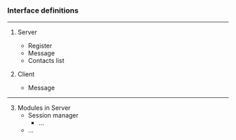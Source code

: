 ### Interface definitions

------------------------------
1. Server
    * Register
    * Message
    * Contacts list

2. Client
    * Message

------------------------------
3. Modules in Server
    * Session manager
        * ...
    * ...
